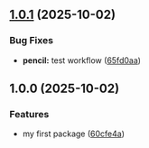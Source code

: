 ## [1.0.1](https://github.com/HARUTDOKHOYAN/SimpleQRGenerater/compare/v1.0.0...v1.0.1) (2025-10-02)


### Bug Fixes

* **pencil:** test workflow ([65fd0aa](https://github.com/HARUTDOKHOYAN/SimpleQRGenerater/commit/65fd0aad6ea3abf4ad3e6adad8bf6ca9649ed73a))

## 1.0.0 (2025-10-02)


### Features

* my first package ([60cfe4a](https://github.com/HARUTDOKHOYAN/SimpleQRGenerater/commit/60cfe4aa9a45c7e2996a1660a1133a3f0f093ba0))

